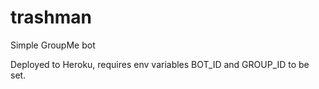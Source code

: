 # trashman
Simple GroupMe bot

Deployed to Heroku, requires env variables BOT_ID and GROUP_ID to be set.
